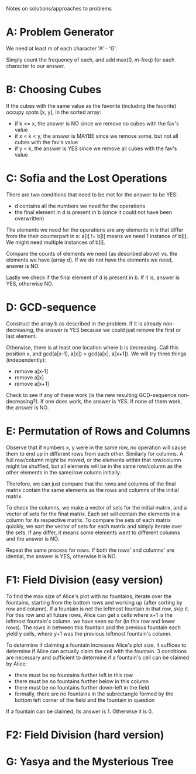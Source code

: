 Notes on solutions/approaches to problems

# A: Problem Generator
We need at least m of each character 'A' - 'G'.

Simply count the frequency of each, and add max(0, m-freq) for each character to our answer.

# B: Choosing Cubes
If the cubes with the same value as the favorite (including the favorite) occupy spots [x, y], in the sorted array:
- if k <= x, the answer is NO since we remove no cubes with the fav's value
- if x < k < y, the answer is MAYBE since we remove some, but not all cubes with the fav's value
- if y < k, the answer is YES since we remove all cubes with the fav's value

# C: Sofia and the Lost Operations
There are two conditions that need to be met for the answer to be YES:
- d contains all the numbers we need for the operations
- the final element in d is present in b (since it could not have been overwritten)

The elements we need for the operations are any elements in b that differ from the their counterpart in a: a[i] != b[i] means we need 1 instance of b[i]. We might need multiple instances of b[i].

Compare the counts of elements we need (as described above) vs. the elements we have (array d). If we do not have the elements we need, answer is NO. 

Lastly we check if the final element of d is present in b. If it is, answer is YES, otherwise NO.

# D: GCD-sequence
Construct the array b as described in the problem. If it is already non-decreasing, the answer is YES because we could just remove the first or last element.

Otherwise, there is at least one location where b is decreasing. Call this position x, and gcd(a[x-1], a[x]) > gcd(a[x], a[x+1]). We will try three things (independently):
- remove a[x-1]
- remove a[x]
- remove a[x+1]

Check to see if any of these work (is the new resulting GCD-sequence non-decreasing?). If one does work, the answer is YES. If none of them work, the answer is NO.

# E: Permutation of Rows and Columns
Observe that if numbers x, y were in the same row, no operation will cause them to end up in different rows from each other. Similarly for columns. A full row/column might be moved, or the elements within that row/column might be shuffled, but all elements will be in the same row/column as the other elements in the same/row column initially.

Therefore, we can just compare that the rows and columns of the final matrix contain the same elements as the rows and columns of the initial matrix. 

To check the columns, we make a vector of sets for the initial matrix, and a vector of sets for the final matrix. Each set will contain the elements in a column for its respective matrix. To compare the sets of each matrix quickly, we sort the vector of sets for each matrix and simply iterate over the sets. If any differ, it means some elements went to different columns and the answer is NO.

Repeat the same process for rows. If both the rows' and columns' are idential, the answer is YES, otherwise it is NO.

# F1: Field Division (easy version)
To find the max size of Alice's plot with no fountains, iterate over the fountains, starting from the bottom rows and working up (after sorting by row and column). If a fountain is not the leftmost fountain in that row, skip it. For this row and all future rows, Alice can get x cells where x+1 is the leftmost fountain's column. we have seen so far (in this row and lower rows). The rows in between this fountain and the previous fountain each yield y cells, where y+1 was the previous leftmost fountain's column.

To determine if claiming a fountain increases Alice's plot size, it suffices to determine if Alice can actually claim the cell with the fountain. 3 conditions are necessary and sufficient to determine if a fountain's cell can be claimed by Alice:
- there must be no fountains further left in this row
- there must be no fountains further below in this column
- there must be no fountains further down-left in the field
 - formally, there are no fountains in the subrectangle formed by the bottom left corner of the field and the fountain in question

If a fountain can be claimed, its answer is 1. Otherwise it is 0.

# F2: Field Division (hard version)

# G: Yasya and the Mysterious Tree